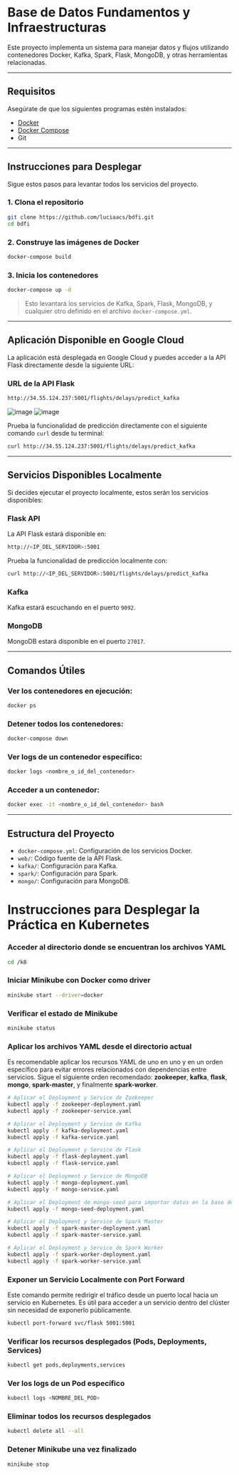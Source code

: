 
# Base de Datos Fundamentos y Infraestructuras

Este proyecto implementa un sistema para manejar datos y flujos utilizando contenedores Docker, Kafka, Spark, Flask, MongoDB, y otras herramientas relacionadas.

---

## **Requisitos**

Asegúrate de que los siguientes programas estén instalados:

- [Docker](https://docs.docker.com/get-docker/)
- [Docker Compose](https://docs.docker.com/compose/install/)
- Git

---

## **Instrucciones para Desplegar**

Sigue estos pasos para levantar todos los servicios del proyecto.

### **1. Clona el repositorio**

```bash
git clone https://github.com/luciaacs/bdfi.git
cd bdfi
```

### **2. Construye las imágenes de Docker**

```bash
docker-compose build
```

### **3. Inicia los contenedores**

```bash
docker-compose up -d
```

> Esto levantará los servicios de Kafka, Spark, Flask, MongoDB, y cualquier otro definido en el archivo `docker-compose.yml`.

---

## **Aplicación Disponible en Google Cloud**

La aplicación está desplegada en Google Cloud y puedes acceder a la API Flask directamente desde la siguiente URL:

### **URL de la API Flask**
```bash
http://34.55.124.237:5001/flights/delays/predict_kafka
```
![image](https://github.com/user-attachments/assets/e3b9a291-991a-4810-8b1b-e066e90d6aed)
![image](https://github.com/user-attachments/assets/8dc1dc67-9ecb-4c49-919b-baddd72e318b)


Prueba la funcionalidad de predicción directamente con el siguiente comando `curl` desde tu terminal:
```bash
curl http://34.55.124.237:5001/flights/delays/predict_kafka
```

---

## **Servicios Disponibles Localmente**

Si decides ejecutar el proyecto localmente, estos serán los servicios disponibles:

### Flask API
La API Flask estará disponible en:
```bash
http://<IP_DEL_SERVIDOR>:5001
```

Prueba la funcionalidad de predicción localmente con:
```bash
curl http://<IP_DEL_SERVIDOR>:5001/flights/delays/predict_kafka
```

### Kafka
Kafka estará escuchando en el puerto `9092`.

### MongoDB
MongoDB estará disponible en el puerto `27017`.

---

## **Comandos Útiles**

### Ver los contenedores en ejecución:
```bash
docker ps
```

### Detener todos los contenedores:
```bash
docker-compose down
```

### Ver logs de un contenedor específico:
```bash
docker logs <nombre_o_id_del_contenedor>
```

### Acceder a un contenedor:
```bash
docker exec -it <nombre_o_id_del_contenedor> bash
```

---

## **Estructura del Proyecto**

- `docker-compose.yml`: Configuración de los servicios Docker.
- `web/`: Código fuente de la API Flask.
- `kafka/`: Configuración para Kafka.
- `spark/`: Configuración para Spark.
- `mongo/`: Configuración para MongoDB.

# **Instrucciones para Desplegar la Práctica en Kubernetes**

### Acceder al directorio donde se encuentran los archivos YAML 
```bash
cd /k8
```
### Iniciar Minikube con Docker como driver
```bash
minikube start --driver=docker
```
### Verificar el estado de Minikube
```bash
minikube status
```
### Aplicar los archivos YAML desde el directorio actual
Es recomendable aplicar los recursos YAML de uno en uno y en un orden específico para evitar errores relacionados con dependencias entre servicios. Sigue el siguiente orden recomendado: **zookeeper**, **kafka**, **flask**, **mongo**, **spark-master**, y finalmente **spark-worker**.

```bash
# Aplicar el Deployment y Service de Zookeeper
kubectl apply -f zookeeper-deployment.yaml
kubectl apply -f zookeeper-service.yaml

# Aplicar el Deployment y Service de Kafka
kubectl apply -f kafka-deployment.yaml
kubectl apply -f kafka-service.yaml

# Aplicar el Deployment y Service de Flask
kubectl apply -f flask-deployment.yaml
kubectl apply -f flask-service.yaml

# Aplicar el Deployment y Service de MongoDB
kubectl apply -f mongo-deployment.yaml
kubectl apply -f mongo-service.yaml

# Aplicar el Deployment de mongo-seed para importar datos en la base de datos MongoDB.
kubectl apply -f mongo-seed-deployment.yaml

# Aplicar el Deployment y Service de Spark Master
kubectl apply -f spark-master-deployment.yaml
kubectl apply -f spark-master-service.yaml

# Aplicar el Deployment y Service de Spark Worker
kubectl apply -f spark-worker-deployment.yaml
kubectl apply -f spark-worker-service.yaml

```
### Exponer un Servicio Localmente con Port Forward

Este comando permite redirigir el tráfico desde un puerto local hacia un servicio en Kubernetes. Es útil para acceder a un servicio dentro del clúster sin necesidad de exponerlo públicamente.

```bash
kubectl port-forward svc/flask 5001:5001

```

### Verificar los recursos desplegados (Pods, Deployments, Services)
```bash
kubectl get pods,deployments,services
```
### Ver los logs de un Pod específico
```bash
kubectl logs <NOMBRE_DEL_POD>
```
### Eliminar todos los recursos desplegados
```bash
kubectl delete all --all
```
### Detener Minikube una vez finalizado
```bash
minikube stop
```




